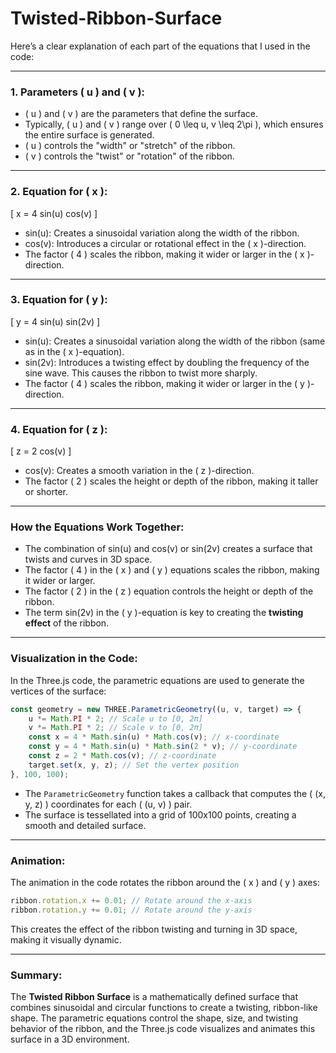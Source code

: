 # Twisted-Ribbon-Surface



Here’s a clear explanation of each part of the equations that I used in the code:

---

### 1. **Parameters \( u \) and \( v \):**
- \( u \) and \( v \) are the parameters that define the surface.
- Typically, \( u \) and \( v \) range over \( 0 \leq u, v \leq 2\pi \), which ensures the entire surface is generated.
- \( u \) controls the "width" or "stretch" of the ribbon.
- \( v \) controls the "twist" or "rotation" of the ribbon.

---

### 2. **Equation for \( x \):**
\[
x = 4 sin(u) cos(v)
\]
- sin(u): Creates a sinusoidal variation along the width of the ribbon.
- cos(v): Introduces a circular or rotational effect in the \( x \)-direction.
- The factor \( 4 \) scales the ribbon, making it wider or larger in the \( x \)-direction.

---

### 3. **Equation for \( y \):**
\[
y = 4 sin(u) sin(2v)
\]
- sin(u): Creates a sinusoidal variation along the width of the ribbon (same as in the \( x \)-equation).
- sin(2v): Introduces a twisting effect by doubling the frequency of the sine wave. This causes the ribbon to twist more sharply.
- The factor \( 4 \) scales the ribbon, making it wider or larger in the \( y \)-direction.

---

### 4. **Equation for \( z \):**
\[
z = 2 cos(v)
\]
- cos(v): Creates a smooth variation in the \( z \)-direction.
- The factor \( 2 \) scales the height or depth of the ribbon, making it taller or shorter.

---

### How the Equations Work Together:
- The combination of sin(u) and cos(v) or sin(2v) creates a surface that twists and curves in 3D space.
- The factor \( 4 \) in the \( x \) and \( y \) equations scales the ribbon, making it wider or larger.
- The factor \( 2 \) in the \( z \) equation controls the height or depth of the ribbon.
- The term sin(2v) in the \( y \)-equation is key to creating the **twisting effect** of the ribbon.

---

### Visualization in the Code:
In the Three.js code, the parametric equations are used to generate the vertices of the surface:

```javascript
const geometry = new THREE.ParametricGeometry((u, v, target) => {
    u *= Math.PI * 2; // Scale u to [0, 2π]
    v *= Math.PI * 2; // Scale v to [0, 2π]
    const x = 4 * Math.sin(u) * Math.cos(v); // x-coordinate
    const y = 4 * Math.sin(u) * Math.sin(2 * v); // y-coordinate
    const z = 2 * Math.cos(v); // z-coordinate
    target.set(x, y, z); // Set the vertex position
}, 100, 100);
```

- The `ParametricGeometry` function takes a callback that computes the \( (x, y, z) \) coordinates for each \( (u, v) \) pair.
- The surface is tessellated into a grid of 100x100 points, creating a smooth and detailed surface.

---

### Animation:
The animation in the code rotates the ribbon around the \( x \) and \( y \) axes:

```javascript
ribbon.rotation.x += 0.01; // Rotate around the x-axis
ribbon.rotation.y += 0.01; // Rotate around the y-axis
```

This creates the effect of the ribbon twisting and turning in 3D space, making it visually dynamic.

---

### Summary:
The **Twisted Ribbon Surface** is a mathematically defined surface that combines sinusoidal and circular functions to create a twisting, ribbon-like shape. The parametric equations control the shape, size, and twisting behavior of the ribbon, and the Three.js code visualizes and animates this surface in a 3D environment.


